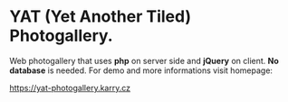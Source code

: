# YAT (Yet Another Tiled) Photogallery.

Web photogallery that uses **php** on server side and **jQuery** on client. 
**No database** is needed. For demo and more informations visit homepage:

https://yat-photogallery.karry.cz
